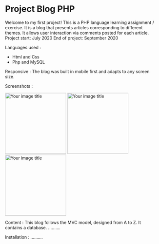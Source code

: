 # Project Blog PHP

Welcome to my first project!
This is a PHP language learning assignment / exercise.
It is a blog that presents articles corresponding to different themes.
It allows user interaction via comments posted for each article.
Project start: July 2020
End of project: September 2020

Languages used :
- Html and Css
- Php and MySQL

Responsive :
The blog was built in mobile first and adapts to any screen size.

Screenshots :

<img src="https://github.com/lallieau/blog/blob/master/public/img/capture_home.png" alt="Your image title" width="200"/> <img src="https://github.com/lallieau/blog/blob/master/public/img/capture_articles.png" alt="Your image title" width="200"/> <img src="https://github.com/lallieau/blog/blob/master/public/img/capture_profil.png" alt="Your image title" width="200"/>

Content :
This blog follows the MVC model, designed from A to Z.
It contains a database.
..........

Installation :
..........

